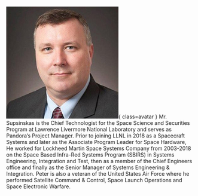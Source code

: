 ![Pete Supsinskas](Supsinskas.jpg){ class=avatar }
Mr. Supsinskas is the Chief Technologist for the Space Science and Securities Program at Lawrence Livermore National Laboratory and serves as Pandora’s Project Manager. Prior to joining LLNL in 2018 as a Spacecraft Systems and later as the Associate Program Leader for Space Hardware, He worked for Lockheed Martin Space Systems Company from 2003-2018 on the Space Based Infra-Red Systems Program (SBIRS) in Systems Engineering, Integration and Test, then as a member of the Chief Engineers office and finally as the Senior Manager of Systems Engineering & Integration.  Peter is also a veteran of the United States Air Force where he performed Satellite Command & Control, Space Launch Operations and Space Electronic Warfare.
